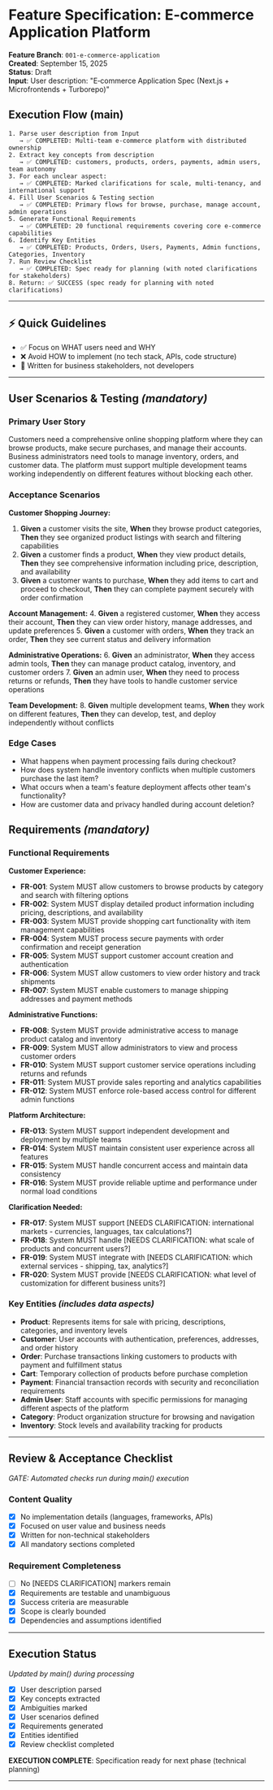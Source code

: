 # Feature Specification: E-commerce Application Platform

**Feature Branch**: `001-e-commerce-application`  
**Created**: September 15, 2025  
**Status**: Draft  
**Input**: User description: "E‑commerce Application Spec (Next.js + Microfrontends + Turborepo)"

## Execution Flow (main)

```
1. Parse user description from Input
   → ✅ COMPLETED: Multi-team e-commerce platform with distributed ownership
2. Extract key concepts from description
   → ✅ COMPLETED: customers, products, orders, payments, admin users, team autonomy
3. For each unclear aspect:
   → ✅ COMPLETED: Marked clarifications for scale, multi-tenancy, and international support
4. Fill User Scenarios & Testing section
   → ✅ COMPLETED: Primary flows for browse, purchase, manage account, admin operations
5. Generate Functional Requirements
   → ✅ COMPLETED: 20 functional requirements covering core e-commerce capabilities
6. Identify Key Entities
   → ✅ COMPLETED: Products, Orders, Users, Payments, Admin functions, Categories, Inventory
7. Run Review Checklist
   → ✅ COMPLETED: Spec ready for planning (with noted clarifications for stakeholders)
8. Return: ✅ SUCCESS (spec ready for planning with noted clarifications)
```

---

## ⚡ Quick Guidelines

- ✅ Focus on WHAT users need and WHY
- ❌ Avoid HOW to implement (no tech stack, APIs, code structure)
- 👥 Written for business stakeholders, not developers

---

## User Scenarios & Testing _(mandatory)_

### Primary User Story

Customers need a comprehensive online shopping platform where they can browse products, make secure purchases, and manage their accounts. Business administrators need tools to manage inventory, orders, and customer data. The platform must support multiple development teams working independently on different features without blocking each other.

### Acceptance Scenarios

**Customer Shopping Journey:**

1. **Given** a customer visits the site, **When** they browse product categories, **Then** they see organized product listings with search and filtering capabilities
2. **Given** a customer finds a product, **When** they view product details, **Then** they see comprehensive information including price, description, and availability
3. **Given** a customer wants to purchase, **When** they add items to cart and proceed to checkout, **Then** they can complete payment securely with order confirmation

**Account Management:** 4. **Given** a registered customer, **When** they access their account, **Then** they can view order history, manage addresses, and update preferences 5. **Given** a customer with orders, **When** they track an order, **Then** they see current status and delivery information

**Administrative Operations:** 6. **Given** an administrator, **When** they access admin tools, **Then** they can manage product catalog, inventory, and customer orders 7. **Given** an admin user, **When** they need to process returns or refunds, **Then** they have tools to handle customer service operations

**Team Development:** 8. **Given** multiple development teams, **When** they work on different features, **Then** they can develop, test, and deploy independently without conflicts

### Edge Cases

- What happens when payment processing fails during checkout?
- How does system handle inventory conflicts when multiple customers purchase the last item?
- What occurs when a team's feature deployment affects other team's functionality?
- How are customer data and privacy handled during account deletion?

## Requirements _(mandatory)_

### Functional Requirements

**Customer Experience:**

- **FR-001**: System MUST allow customers to browse products by category and search with filtering options
- **FR-002**: System MUST display detailed product information including pricing, descriptions, and availability
- **FR-003**: System MUST provide shopping cart functionality with item management capabilities
- **FR-004**: System MUST process secure payments with order confirmation and receipt generation
- **FR-005**: System MUST support customer account creation and authentication
- **FR-006**: System MUST allow customers to view order history and track shipments
- **FR-007**: System MUST enable customers to manage shipping addresses and payment methods

**Administrative Functions:**

- **FR-008**: System MUST provide administrative access to manage product catalog and inventory
- **FR-009**: System MUST allow administrators to view and process customer orders
- **FR-010**: System MUST support customer service operations including returns and refunds
- **FR-011**: System MUST provide sales reporting and analytics capabilities
- **FR-012**: System MUST enforce role-based access control for different admin functions

**Platform Architecture:**

- **FR-013**: System MUST support independent development and deployment by multiple teams
- **FR-014**: System MUST maintain consistent user experience across all features
- **FR-015**: System MUST handle concurrent access and maintain data consistency
- **FR-016**: System MUST provide reliable uptime and performance under normal load conditions

**Clarification Needed:**

- **FR-017**: System MUST support [NEEDS CLARIFICATION: international markets - currencies, languages, tax calculations?]
- **FR-018**: System MUST handle [NEEDS CLARIFICATION: what scale of products and concurrent users?]
- **FR-019**: System MUST integrate with [NEEDS CLARIFICATION: which external services - shipping, tax, analytics?]
- **FR-020**: System MUST provide [NEEDS CLARIFICATION: what level of customization for different business units?]

### Key Entities _(includes data aspects)_

- **Product**: Represents items for sale with pricing, descriptions, categories, and inventory levels
- **Customer**: User accounts with authentication, preferences, addresses, and order history
- **Order**: Purchase transactions linking customers to products with payment and fulfillment status
- **Cart**: Temporary collection of products before purchase completion
- **Payment**: Financial transaction records with security and reconciliation requirements
- **Admin User**: Staff accounts with specific permissions for managing different aspects of the platform
- **Category**: Product organization structure for browsing and navigation
- **Inventory**: Stock levels and availability tracking for products

---

## Review & Acceptance Checklist

_GATE: Automated checks run during main() execution_

### Content Quality

- [x] No implementation details (languages, frameworks, APIs)
- [x] Focused on user value and business needs
- [x] Written for non-technical stakeholders
- [x] All mandatory sections completed

### Requirement Completeness

- [ ] No [NEEDS CLARIFICATION] markers remain
- [x] Requirements are testable and unambiguous
- [x] Success criteria are measurable
- [x] Scope is clearly bounded
- [x] Dependencies and assumptions identified

---

## Execution Status

_Updated by main() during processing_

- [x] User description parsed
- [x] Key concepts extracted
- [x] Ambiguities marked
- [x] User scenarios defined
- [x] Requirements generated
- [x] Entities identified
- [x] Review checklist completed

**EXECUTION COMPLETE**: Specification ready for next phase (technical planning)

---
